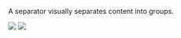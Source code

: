 A separator visually separates content into groups.

<DisplayToggle onText="Dark" offText="Light" label="Theme switcher">

<img className="off" src="https://res-1.cdn.office.net/files/fabric-cdn-prod_20221209.001-cdn-prod_20200701.001/fabric-website/images/controls/macos/Separator/separator_light.png?text=LightMode" />
<img className="on" src="https://res-1.cdn.office.net/files/fabric-cdn-prod_20221209.001-cdn-prod_20200701.001/fabric-website/images/controls/macos/Separator/separator_dark.png?text=DarkMode" />

</DisplayToggle>
